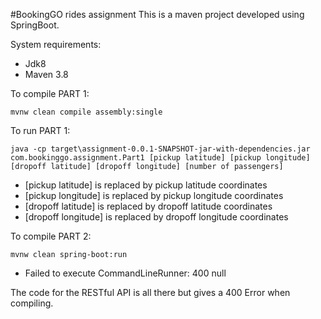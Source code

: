 #BookingGO rides assignment
This is a maven project developed using SpringBoot.

System requirements: 
* Jdk8
* Maven 3.8

To compile PART 1:

`mvnw clean compile assembly:single`

To run PART 1:

`java -cp target\assignment-0.0.1-SNAPSHOT-jar-with-dependencies.jar com.bookinggo.assignment.Part1 [pickup latitude] [pickup longitude] [dropoff latitude] [dropoff longitude] [number of passengers]`
* [pickup latitude] is replaced by pickup latitude coordinates
* [pickup longitude] is replaced by pickup longitude coordinates
* [dropoff latitude] is replaced by dropoff latitude coordinates
* [dropoff longitude] is replaced by dropoff longitude coordinates


To compile PART 2:

`mvnw clean spring-boot:run`


* Failed to execute CommandLineRunner: 400 null 

The code for the RESTful API is all there but gives a 400 Error when compiling.